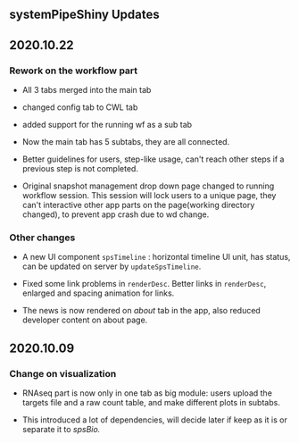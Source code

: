 ## systemPipeShiny Updates

<!--#   YYYY.MM.DD -->

## 2020.10.22

### Rework on the workflow part

-   All 3 tabs merged into the main tab

-   changed config tab to CWL tab

-   added support for the running wf as a sub tab

-   Now the main tab has 5 subtabs, they are all connected.

-   Better guidelines for users, step-like usage, can't reach other steps if a previous step is not completed.

-   Original snapshot management drop down page changed to running workflow session. This session will lock users to a unique page, they can't interactive other app parts on the page(working directory changed), to prevent app crash due to wd change.

### Other changes

-   A new UI component `spsTimeline` : horizontal timeline UI unit, has status, can be updated on server by `updateSpsTimeline`.

-   Fixed some link problems in `renderDesc`. Better links in `renderDesc`, enlarged and spacing animation for links.

-   The news is now rendered on *about* tab in the app, also reduced developer content on about page.

## 2020.10.09

### Change on visualization

-   RNAseq part is now only in one tab as big module: users upload the targets file and a raw count table, and make different plots in subtabs.

-   This introduced a lot of dependencies, will decide later if keep as it is or separate it to *spsBio.*
